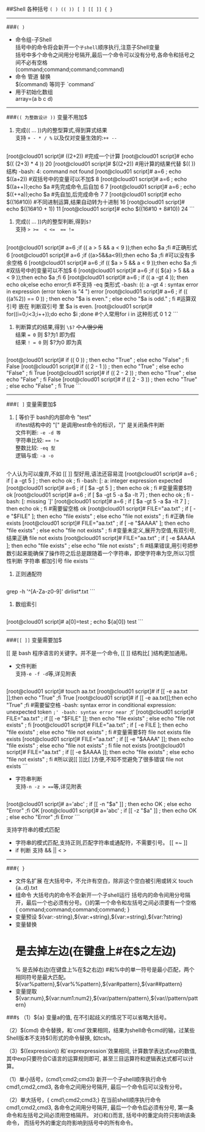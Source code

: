 ##Shell 各种括号 `( ) (( )) [ ] [[ ]] { }`

---
###`( )`
*   命令组-子Shell  
    括号中的命令将会新开一个`子shell`顺序执行,注意子Shell变量  
    括号中多个命令之间用分号隔开,最后一个命令可以没有分号,各命令和括号之间不必有空格  
    (command;command;command;command)
*   命令 管道 替换  
    \$(command) 等同于 \`command\`
*   用于初始化数组  
    array=(a b c d)

---
###`(( 为整数设计 ))`
变量不用加$

1.  完成(( ... ))内的整型算式,得到算式结果  
    支持 `+ - * / %` 以及仅对变量生效的:`++ --`

    ```shell
[root@cloud01 script]# ((2+2)) #完成一个计算
[root@cloud01 script]# echo $(( (2+3) * 4 ))
20
[root@cloud01 script]# $((2+2)) #用计算的结果代替 $(( )) 结构
-bash: 4: command not found
[root@cloud01 script]# a=6 ; echo $((a+2)) #双括号中的变量可以不加$
8
[root@cloud01 script]# a=6 ; echo $((a++));echo $a #先完成命令,后自加
6
7
[root@cloud01 script]# a=6 ; echo $((++a));echo $a #先自加,后完成命令
7
7
[root@cloud01 script]# echo $((16#10)) #不同进制运算,结果自动转为十进制
16
[root@cloud01 script]# echo $((16#10 + 1))
11
[root@cloud01 script]# echo $((16#10 + 8#10))
24
    ```

1.  完成(( ... ))内的整型判断,得到`$?`  
    支持 `> >=  < <=  == !=`

    ```shell
[root@cloud01 script]# a=6 ;if (( a > 5 && a < 9 ));then echo $a ;fi #正确形式
6
[root@cloud01 script]# a=6 ;if ((a>5&&a<9));then echo $a ;fi #可以没有多余空格
6
[root@cloud01 script]# a=6 ;if (( $a > 5 && a < 9 ));then echo $a ;fi #双括号中的变量可以不加$
6
[root@cloud01 script]# a=6 ;if (( ${a} > 5 && a < 9 ));then echo $a ;fi
6
[root@cloud01 script]# a=6 ; if (( a -gt 4 )); then echo ok;else echo error;fi #不支持 -eq 类形式
-bash: ((: a -gt 4 : syntax error in expression (error token is "4 ")
error
[root@cloud01 script]# a=6 ; if (( ((a%2)) == 0 )) ; then echo "\$a is even." ; else echo "\$a is odd." ; fi #运算双引号 嵌在 判断双引号 里
$a is even.
[root@cloud01 script]# for((i=0;i<3;i++));do echo $i ;done #个人常用for i in 这种形式
0
1
2
    ```

1.  判断算式的结果,得到 `\$?`  ~~个人很少用~~  
    结果 `= 0` 则 \$?为1 即为假  
    结果 `! = 0` 则 \$?为0 即为真

    ```shell
[root@cloud01 script]# if (( 0 )) ; then echo "True" ; else echo "False" ; fi
False
[root@cloud01 script]# if (( 2 - 1 )) ; then echo "True" ; else echo "False" ; fi
True
[root@cloud01 script]# if (( 2 - 2 )) ; then echo "True" ; else echo "False" ; fi
False
[root@cloud01 script]# if (( 2 - 3 )) ; then echo "True" ; else echo "False" ; fi
True
    ```

---
###`[ ]`
变量需要加$

1.  [ 等价于 bash的内部命令 "test"  
    if/test结构中的 "[" 是调用test命令的标识，"]" 是关闭条件判断  
    文件判断: `-e -d 等`  
    字符串比较: `== !=`  
    整数比较: ` -eq 型 `  
    逻辑与或: `-a -o`  

    ```shell
个人认为可以废弃,不如 [[ ]] 型好用,语法还容易混
[root@cloud01 script]# a=6 ; if [ a -gt 5 ] ; then echo ok ; fi
-bash: [: a: integer expression expected
[root@cloud01 script]# a=6 ; if [ $a -gt 5 ] ; then echo ok ; fi #变量需要$符
ok
[root@cloud01 script]# a=6 ; if [ $a -gt 5 -a $a -lt 7] ; then echo ok ; fi
-bash: [: missing `]'
[root@cloud01 script]# a=6 ; if [ $a -gt 5 -a $a -lt 7 ] ; then echo ok ; fi #需要留空格
ok
[root@cloud01 script]# FILE="aa.txt" ; if [ -e "$FILE" ]; then echo "file exists" ; else echo "file not exists" ; fi #正确
file exists
[root@cloud01 script]# FILE="aa.txt" ; if [ -e "$AAAA" ]; then echo "file exists" ; else echo "file not exists" ; fi #变量未定义,展开为空值,有双引号,结果正确
file not exists
[root@cloud01 script]# FILE="aa.txt" ; if [ -e $AAAA ]; then echo "file exists" ; else echo "file not exists" ; fi #结果错误,用引号把参数引起来能确保了操作符之后总是跟随着一个字符串，即使字符串为空,所以习惯性判断 字符串 都加引号
file exists
    ```

1.  正则通配符

    ```shell
grep -h '^[A-Za-z0-9]' dirlist*.txt
    ```

1.  数组索引

    ```shell
[root@cloud01 script]# a[0]=test ; echo ${a[0]}
test
    ```

---
###`[[ ]]`
变量需要加\$

[[ 是 bash 程序语言的关键字。并不是一个命令, [[ ]] 结构比[ ]结构更加通用。

*   文件判断  
    支持`-e -f -d`等,详见附表

    ```shell
[root@cloud01 script]# touch aa.txt 
[root@cloud01 script]# if [[ -e aa.txt ]];then echo "True" ;fi
True
[root@cloud01 script]# if [[ -e aa.txt]];then echo "True" ;fi #需要留空格
-bash: syntax error in conditional expression: unexpected token `;'
-bash: syntax error near `;t'
[root@cloud01 script]# FILE="aa.txt" ; if [[ -e "$FILE" ]]; then echo "file exists" ; else echo "file not exists" ; fi
[root@cloud01 script]# FILE="aa.txt" ; if [ -e FILE ]; then echo "file exists" ; else echo "file not exists" ; fi #变量需要$符
file not exists
file exists
[root@cloud01 script]# FILE="aa.txt" ; if [[ -e "$AAAA" ]]; then echo "file exists" ; else echo "file not exists" ; fi
file not exists
[root@cloud01 script]# FILE="aa.txt" ; if [[ -e $AAAA ]]; then echo "file exists" ; else echo "file not exists" ; fi #所以说[[ ]]比[ ]方便,不知不觉避免了很多错误 
file not exists
    ```

*   字符串判断  
    支持`-n -z > ==`等,详见附表

    ```shell
[root@cloud01 script]# a='abc' ; if [[ -n "$a" ]] ; then echo OK ; else echo "Error" ;fi
OK
[root@cloud01 script]# a='abc' ; if [[ -z "$a" ]] ; then echo OK ; else echo "Error" ;fi
Error
    ```


支持字符串的模式匹配
*   字符串的模式匹配,支持正则,匹配字符串或通配符，不需要引号。
    [[ =~ ]]
*   if 判断
    支持 && || < >

---
###`{ }`
*   文件名扩展 
    在大括号中，不允许有空白，除非这个空白被引用或转义
    touch {a..d}.txt
*   组命令
    大括号内的命令不会新开一个子shell运行
    括号内的命令间用分号隔开，最后一个也必须有分号。{}的第一个命令和左括号之间必须要有一个空格
    { command;command;command;command; }
*   变量预设
    \${var:-string},\${var:+string},\${var:=string},\${var:?string}
*   变量替换
    # 是去掉左边(在键盘上#在\$之左边)
    % 是去掉右边(在键盘上%在\$之右边)
    #和%中的单一符号是最小匹配，两个相同符号是最大匹配。
    \${var%pattern},\${var%%pattern},\${var#pattern},\${var##pattern}
*   变量提取
    \${var:num},\${var:num1:num2},\${var/pattern/pattern},\${var//pattern/pattern}

###`$`
（1）\${a} 变量a的值, 在不引起歧义的情况下可以省略大括号。

（2）\$(cmd) 命令替换，和\`cmd\`效果相同，结果为shell命令cmd的输，过某些Shell版本不支持$()形式的命令替换, 如tcsh。

（3）\$((expression)) 和\`exprexpression\`效果相同, 计算数学表达式exp的数值, 其中exp只要符合C语言的运算规则即可, 甚至三目运算符和逻辑表达式都可以计算。

（1）单小括号，(cmd1;cmd2;cmd3) 新开一个子shell顺序执行命令cmd1,cmd2,cmd3, 各命令之间用分号隔开, 最后一个命令后可以没有分号。

（2）单大括号，{ cmd1;cmd2;cmd3;} 在当前shell顺序执行命令cmd1,cmd2,cmd3, 各命令之间用分号隔开, 最后一个命令后必须有分号, 第一条命令和左括号之间必须用空格隔开。
对{}和()而言, 括号中的重定向符只影响该条命令， 而括号外的重定向符影响到括号中的所有命令。
